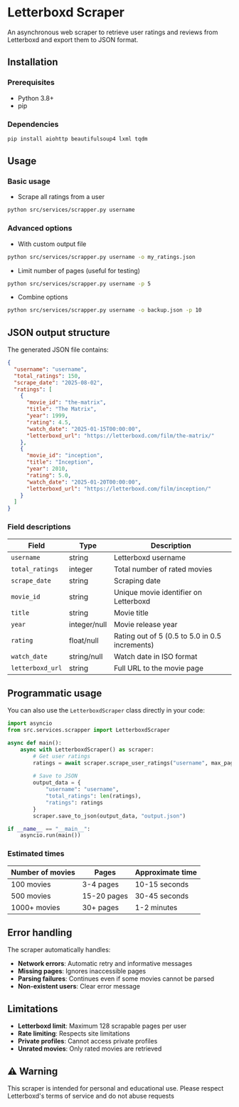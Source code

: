 # Letterboxd Scraper

An asynchronous web scraper to retrieve user ratings and reviews from Letterboxd and export them to JSON format.

## Installation

### Prerequisites

- Python 3.8+
- pip

### Dependencies

```bash
pip install aiohttp beautifulsoup4 lxml tqdm
```

## Usage

### Basic usage

- Scrape all ratings from a user

```bash
python src/services/scrapper.py username
```

### Advanced options

- With custom output file

```bash
python src/services/scrapper.py username -o my_ratings.json
```

- Limit number of pages (useful for testing)

```bash
python src/services/scrapper.py username -p 5
```

- Combine options

```bash
python src/services/scrapper.py username -o backup.json -p 10
```

## JSON output structure

The generated JSON file contains:

```json
{
  "username": "username",
  "total_ratings": 150,
  "scrape_date": "2025-08-02",
  "ratings": [
    {
      "movie_id": "the-matrix",
      "title": "The Matrix",
      "year": 1999,
      "rating": 4.5,
      "watch_date": "2025-01-15T00:00:00",
      "letterboxd_url": "https://letterboxd.com/film/the-matrix/"
    },
    {
      "movie_id": "inception",
      "title": "Inception",
      "year": 2010,
      "rating": 5.0,
      "watch_date": "2025-01-20T00:00:00",
      "letterboxd_url": "https://letterboxd.com/film/inception/"
    }
  ]
}
```

### Field descriptions

| Field | Type | Description |
|-------|------|-------------|
| `username` | string | Letterboxd username |
| `total_ratings` | integer | Total number of rated movies |
| `scrape_date` | string | Scraping date |
| `movie_id` | string | Unique movie identifier on Letterboxd |
| `title` | string | Movie title |
| `year` | integer/null | Movie release year |
| `rating` | float/null | Rating out of 5 (0.5 to 5.0 in 0.5 increments) |
| `watch_date` | string/null | Watch date in ISO format |
| `letterboxd_url` | string | Full URL to the movie page |

## Programmatic usage

You can also use the `LetterboxdScraper` class directly in your code:

```python
import asyncio
from src.services.scrapper import LetterboxdScraper

async def main():
    async with LetterboxdScraper() as scraper:
        # Get user ratings
        ratings = await scraper.scrape_user_ratings("username", max_pages=5)
        
        # Save to JSON
        output_data = {
            "username": "username",
            "total_ratings": len(ratings),
            "ratings": ratings
        }
        scraper.save_to_json(output_data, "output.json")

if __name__ == "__main__":
    asyncio.run(main())
```

### Estimated times

| Number of movies | Pages | Approximate time |
|-----------------|-------|------------------|
| 100 movies | 3-4 pages | 10-15 seconds |
| 500 movies | 15-20 pages | 30-45 seconds |
| 1000+ movies | 30+ pages | 1-2 minutes |

## Error handling

The scraper automatically handles:

- **Network errors**: Automatic retry and informative messages
- **Missing pages**: Ignores inaccessible pages
- **Parsing failures**: Continues even if some movies cannot be parsed
- **Non-existent users**: Clear error message

## Limitations

- **Letterboxd limit**: Maximum 128 scrapable pages per user
- **Rate limiting**: Respects site limitations
- **Private profiles**: Cannot access private profiles
- **Unrated movies**: Only rated movies are retrieved

## ⚠️ Warning

This scraper is intended for personal and educational use. Please respect Letterboxd's terms of service and do not abuse requests